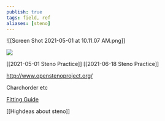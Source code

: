 ```yaml
---
publish: true
tags: field, ref
aliases: [steno]
---
```

![[Screen Shot 2021-05-01 at 10.11.07 AM.png]]

![](http://stenoknight.com/plover/steno-alphabet-for-web-full-size.jpg)

[[2021-05-01 Steno Practice]]
[[2021-06-18 Steno Practice]]

http://www.openstenoproject.org/

Charchorder etc 

[Fitting Guide](https://github.com/CemraJC/stenotoppers/blob/master/FITTING-GUIDE.md)


[[Highdeas about steno]]
